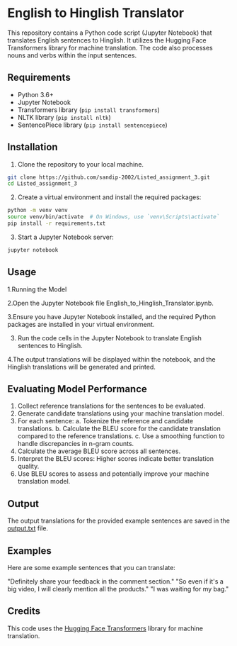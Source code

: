 # English to Hinglish Translator

This repository contains a Python code script (Jupyter Notebook) that translates English sentences to Hinglish. It utilizes the Hugging Face Transformers library for machine translation. The code also processes nouns and verbs within the input sentences.

## Requirements

- Python 3.6+
- Jupyter Notebook
- Transformers library (`pip install transformers`)
- NLTK library (`pip install nltk`)
- SentencePiece library (`pip install sentencepiece`)

## Installation

1. Clone the repository to your local machine.

```bash
git clone https://github.com/sandip-2002/Listed_assignment_3.git
cd Listed_assignment_3
```

2. Create a virtual environment and install the required packages:
```bash
python -m venv venv
source venv/bin/activate  # On Windows, use `venv\Scripts\activate`
pip install -r requirements.txt
```
3. Start a Jupyter Notebook server:
```bash
jupyter notebook
```
## Usage
1.Running the Model

2.Open the Jupyter Notebook file English_to_Hinglish_Translator.ipynb.

3.Ensure you have Jupyter Notebook installed, and the required Python packages are installed in your virtual environment.

3. Run the code cells in the Jupyter Notebook to translate English sentences to Hinglish.

4.The output translations will be displayed within the notebook, and the Hinglish translations will be generated and printed.

## Evaluating Model Performance
1. Collect reference translations for the sentences to be evaluated.
2. Generate candidate translations using your machine translation model.
3. For each sentence:
   a. Tokenize the reference and candidate translations.
   b. Calculate the BLEU score for the candidate translation compared to the reference translations.
   c. Use a smoothing function to handle discrepancies in n-gram counts.
4. Calculate the average BLEU score across all sentences.
5. Interpret the BLEU scores: Higher scores indicate better translation quality.
6. Use BLEU scores to assess and potentially improve your machine translation model.


## Output
The output translations for the provided example sentences are saved in the [output.txt](https://github.com/sandip-2002/English_to_Hinglish/blob/main/Output.txt) file.

## Examples
Here are some example sentences that you can translate:

"Definitely share your feedback in the comment section."
"So even if it's a big video, I will clearly mention all the products."
"I was waiting for my bag."

## Credits
This code uses the [Hugging Face Transformers](https://huggingface.co/docs/transformers/tasks/translation) library for machine translation.

